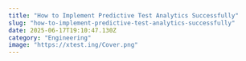 ```yaml
---
title: "How to Implement Predictive Test Analytics Successfully"
slug: "how-to-implement-predictive-test-analytics-successfully"
date: 2025-06-17T19:10:47.130Z
category: "Engineering"
image: "https://xtest.ing/Cover.png"
---
```


